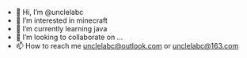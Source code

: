 - 👋 Hi, I’m @unclelabc
- 👀 I’m interested in minecraft
- 🌱 I’m currently learning java
- 💞️ I’m looking to collaborate on ...
- 📫 How to reach me unclelabc@outlook.com or unclelabc@163.com

<!---
unclelabc/unclelabc is a ✨ special ✨ repository because its `README.md` (this file) appears on your GitHub profile.
You can click the Preview link to take a look at your changes.
--->
